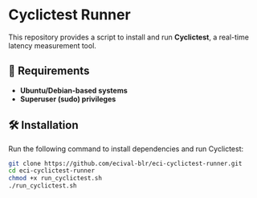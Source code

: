 # Cyclictest Runner

This repository provides a script to install and run **Cyclictest**, a real-time latency measurement tool.

## 📌 Requirements
- **Ubuntu/Debian-based systems**
- **Superuser (sudo) privileges**

## 🛠️ Installation
Run the following command to install dependencies and run Cyclictest:

```bash
git clone https://github.com/ecival-blr/eci-cyclictest-runner.git
cd eci-cyclictest-runner
chmod +x run_cyclictest.sh
./run_cyclictest.sh

